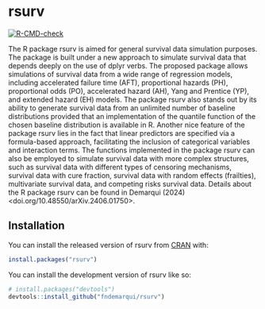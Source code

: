 
<!-- README.md is generated from README.Rmd. Please edit that file -->

# rsurv

<!-- badges: start -->

[![R-CMD-check](https://github.com/fndemarqui/rsurv/actions/workflows/R-CMD-check.yaml/badge.svg)](https://github.com/fndemarqui/rsurv/actions/workflows/R-CMD-check.yaml)
<!-- badges: end -->

The R package rsurv is aimed for general survival data simulation
purposes. The package is built under a new approach to simulate survival
data that depends deeply on the use of dplyr verbs. The proposed package
allows simulations of survival data from a wide range of regression
models, including accelerated failure time (AFT), proportional hazards
(PH), proportional odds (PO), accelerated hazard (AH), Yang and Prentice
(YP), and extended hazard (EH) models. The package rsurv also stands out
by its ability to generate survival data from an unlimited number of
baseline distributions provided that an implementation of the quantile
function of the chosen baseline distribution is available in R. Another
nice feature of the package rsurv lies in the fact that linear
predictors are specified via a formula-based approach, facilitating the
inclusion of categorical variables and interaction terms. The functions
implemented in the package rsurv can also be employed to simulate
survival data with more complex structures, such as survival data with
different types of censoring mechanisms, survival data with cure
fraction, survival data with random effects (frailties), multivariate
survival data, and competing risks survival data. Details about the R
package rsurv can be found in Demarqui (2024)
\<doi.org/10.48550/arXiv.2406.01750\>.

## Installation

You can install the released version of rsurv from
[CRAN](https://CRAN.R-project.org) with:

``` r
install.packages("rsurv")
```

You can install the development version of rsurv like so:

``` r
# install.packages("devtools")
devtools::install_github("fndemarqui/rsurv")
```
